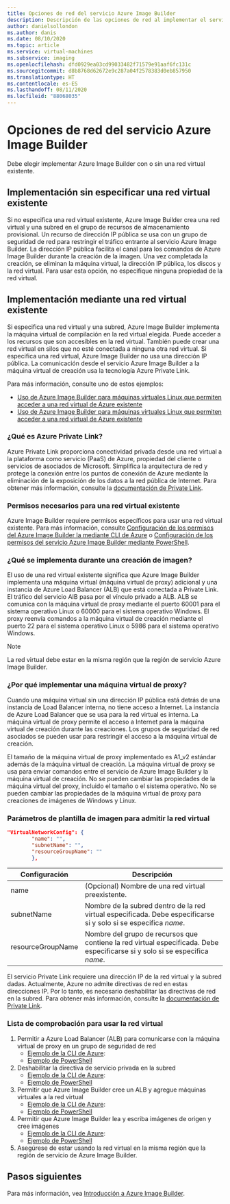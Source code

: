 ```yaml
---
title: Opciones de red del servicio Azure Image Builder
description: Descripción de las opciones de red al implementar el servicio Azure VM Image Builder
author: danielsollondon
ms.author: danis
ms.date: 08/10/2020
ms.topic: article
ms.service: virtual-machines
ms.subservice: imaging
ms.openlocfilehash: dfd0929ea03cd99033482f71579e91aaf6fc131c
ms.sourcegitcommit: d8b8768d62672e9c287a04f2578383d0eb857950
ms.translationtype: HT
ms.contentlocale: es-ES
ms.lasthandoff: 08/11/2020
ms.locfileid: "88068035"
---
```

# <a name="azure-image-builder-service-networking-options"></a>Opciones de red del servicio Azure Image Builder

Debe elegir implementar Azure Image Builder con o sin una red virtual existente.

## <a name="deploy-without-specifying-an-existing-vnet"></a>Implementación sin especificar una red virtual existente

Si no especifica una red virtual existente, Azure Image Builder crea una red virtual y una subred en el grupo de recursos de almacenamiento provisional. Un recurso de dirección IP pública se usa con un grupo de seguridad de red para restringir el tráfico entrante al servicio Azure Image Builder. La dirección IP pública facilita el canal para los comandos de Azure Image Builder durante la creación de la imagen. Una vez completada la creación, se eliminan la máquina virtual, la dirección IP pública, los discos y la red virtual. Para usar esta opción, no especifique ninguna propiedad de la red virtual.

## <a name="deploy-using-an-existing-vnet"></a>Implementación mediante una red virtual existente

Si especifica una red virtual y una subred, Azure Image Builder implementa la máquina virtual de compilación en la red virtual elegida. Puede acceder a los recursos que son accesibles en la red virtual. También puede crear una red virtual en silos que no esté conectada a ninguna otra red virtual. Si especifica una red virtual, Azure Image Builder no usa una dirección IP pública. La comunicación desde el servicio Azure Image Builder a la máquina virtual de creación usa la tecnología Azure Private Link.

Para más información, consulte uno de estos ejemplos:

* [Uso de Azure Image Builder para máquinas virtuales Linux que permiten acceder a una red virtual de Azure existente](../windows/image-builder-vnet.md)
* [Uso de Azure Image Builder para máquinas virtuales Linux que permiten acceder a una red virtual de Azure existente](image-builder-vnet.md)

### <a name="what-is-azure-private-link"></a>¿Qué es Azure Private Link?

Azure Private Link proporciona conectividad privada desde una red virtual a la plataforma como servicio (PaaS) de Azure, propiedad del cliente o servicios de asociados de Microsoft. Simplifica la arquitectura de red y protege la conexión entre los puntos de conexión de Azure mediante la eliminación de la exposición de los datos a la red pública de Internet. Para obtener más información, consulte la [documentación de Private Link](https://docs.microsoft.com/azure/private-link).

### <a name="required-permissions-for-an-existing-vnet"></a>Permisos necesarios para una red virtual existente

Azure Image Builder requiere permisos específicos para usar una red virtual existente. Para más información, consulte [Configuración de los permisos del Azure Image Builder la mediante CLI de Azure](image-builder-permissions-cli.md) o [Configuración de los permisos del servicio Azure Image Builder mediante PowerShell](image-builder-permissions-powershell.md).

### <a name="what-is-deployed-during-an-image-build"></a>¿Qué se implementa durante una creación de imagen?

El uso de una red virtual existente significa que Azure Image Builder implementa una máquina virtual (máquina virtual de proxy) adicional y una instancia de Azure Load Balancer (ALB) que está conectada a Private Link. El tráfico del servicio AIB pasa por el vínculo privado a ALB. ALB se comunica con la máquina virtual de proxy mediante el puerto 60001 para el sistema operativo Linux o 60000 para el sistema operativo Windows. El proxy reenvía comandos a la máquina virtual de creación mediante el puerto 22 para el sistema operativo Linux o 5986 para el sistema operativo Windows.

> [!NOTE]
> La red virtual debe estar en la misma región que la región de servicio Azure Image Builder.
> 

### <a name="why-deploy-a-proxy-vm"></a>¿Por qué implementar una máquina virtual de proxy?

Cuando una máquina virtual sin una dirección IP pública está detrás de una instancia de Load Balancer interna, no tiene acceso a Internet. La instancia de Azure Load Balancer que se usa para la red virtual es interna. La máquina virtual de proxy permite el acceso a Internet para la máquina virtual de creación durante las creaciones. Los grupos de seguridad de red asociados se pueden usar para restringir el acceso a la máquina virtual de creación.

El tamaño de la máquina virtual de proxy implementado es A1_v2 estándar además de la máquina virtual de creación. La máquina virtual de proxy se usa para enviar comandos entre el servicio de Azure Image Builder y la máquina virtual de creación. No se pueden cambiar las propiedades de la máquina virtual del proxy, incluido el tamaño o el sistema operativo. No se pueden cambiar las propiedades de la máquina virtual de proxy para creaciones de imágenes de Windows y Linux.

### <a name="image-template-parameters-to-support-vnet"></a>Parámetros de plantilla de imagen para admitir la red virtual
```json
"VirtualNetworkConfig": {
        "name": "",
        "subnetName": "",
        "resourceGroupName": ""
        },
```

| Configuración | Descripción |
|---------|---------|
| name | (Opcional) Nombre de una red virtual preexistente. |
| subnetName | Nombre de la subred dentro de la red virtual especificada. Debe especificarse si y solo si se especifica *name*. |
| resourceGroupName | Nombre del grupo de recursos que contiene la red virtual especificada. Debe especificarse si y solo si se especifica *name*. |

El servicio Private Link requiere una dirección IP de la red virtual y la subred dadas. Actualmente, Azure no admite directivas de red en estas direcciones IP. Por lo tanto, es necesario deshabilitar las directivas de red en la subred. Para obtener más información, consulte la [documentación de Private Link](https://docs.microsoft.com/azure/private-link).

### <a name="checklist-for-using-your-vnet"></a>Lista de comprobación para usar la red virtual

1. Permitir a Azure Load Balancer (ALB) para comunicarse con la máquina virtual de proxy en un grupo de seguridad de red
    * [Ejemplo de la CLI de Azure](image-builder-vnet.md#add-network-security-group-rule):
    * [Ejemplo de PowerShell](../windows/image-builder-vnet.md#add-network-security-group-rule)
2. Deshabilitar la directiva de servicio privada en la subred
    * [Ejemplo de la CLI de Azure](image-builder-vnet.md#disable-private-service-policy-on-subnet):
    * [Ejemplo de PowerShell](../windows/image-builder-vnet.md#disable-private-service-policy-on-subnet)
3. Permitir que Azure Image Builder cree un ALB y agregue máquinas virtuales a la red virtual
    * [Ejemplo de la CLI de Azure](image-builder-permissions-cli.md#existing-vnet-azure-role-example):
    * [Ejemplo de PowerShell](image-builder-permissions-powershell.md#permission-to-customize-images-on-your-vnets)
4. Permitir que Azure Image Builder lea y escriba imágenes de origen y cree imágenes
    * [Ejemplo de la CLI de Azure](image-builder-permissions-cli.md#custom-image-azure-role-example):
    * [Ejemplo de PowerShell](image-builder-permissions-powershell.md#custom-image-azure-role-example)
5. Asegúrese de estar usando la red virtual en la misma región que la región de servicio de Azure Image Builder.


## <a name="next-steps"></a>Pasos siguientes

Para más información, vea [Introducción a Azure Image Builder](image-builder-overview.md).